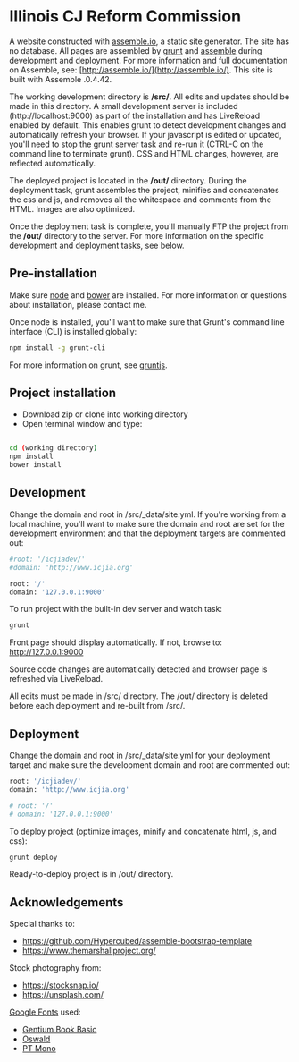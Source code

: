 Illinois CJ Reform Commission
=============================

A website constructed with [assemble.io](http://assemble.io/), a static site generator. The site has no database. All pages are assembled by [grunt](http://gruntjs.com/)  and [assemble](http://assemble.io/) during development and deployment. For more information and full documentation on Assemble, see: [http://assemble.io/](http://assemble.io/). This site is built with Assemble .0.4.42.


The working development directory is **/src/**. All edits and updates should be made in this directory. A small development server is included (http://localhost:9000) as part of the installation and has LiveReload enabled by default. This enables grunt to detect development changes and automatically refresh your browser. If your javascript is edited or updated, you'll need to stop the grunt server task and re-run it (CTRL-C on the command line to terminate grunt). CSS and HTML changes, however, are reflected automatically.

The deployed project is located in the **/out/** directory. During the deployment task, grunt assembles the project, minifies and concatenates the css and js, and removes all the whitespace and comments from the HTML. Images are also optimized.

Once the deployment task is complete, you'll manually FTP the project from the **/out/** directory to the server. For more information on the specific development and deployment tasks, see below.




## Pre-installation

Make sure [node](http://www.nodejs.org) and [bower](http://bower.io/) are installed. For more information or questions about installation, please contact me.

Once node is installed, you'll want to make sure that Grunt's command line interface (CLI) is installed globally:

```bash
npm install -g grunt-cli
```

For more information on grunt, see [gruntjs](http://gruntjs.com/).

## Project installation

- Download zip or clone into working directory
- Open terminal window and type:

```bash

cd (working directory)
npm install
bower install

```

## Development

Change the domain and root in /src/_data/site.yml. If you're working from a local machine, you'll want to make sure the domain and root are set for the development environment and that the deployment targets are commented out:

```bash
#root: '/icjiadev/'
#domain: 'http://www.icjia.org'

root: '/'
domain: '127.0.0.1:9000'
```

To run project with the built-in dev server and watch task:
```bash
grunt
```

Front page should display automatically. If not, browse to: http://127.0.0.1:9000

Source code changes are automatically detected and browser page is refreshed via LiveReload.

All edits must be made in /src/ directory. The /out/ directory is deleted before each deployment and re-built from /src/.




## Deployment

Change the domain and root in /src/_data/site.yml for your deployment target and make sure the development domain and root are commented out:

```bash
root: '/icjiadev/'
domain: 'http://www.icjia.org'

# root: '/'
# domain: '127.0.0.1:9000'
```

To deploy project (optimize images, minify and concatenate html, js, and css):
```bash
grunt deploy
```

Ready-to-deploy project is in /out/ directory.

## Acknowledgements


Special thanks to:
- https://github.com/Hypercubed/assemble-bootstrap-template
- https://www.themarshallproject.org/

Stock photography from:
- https://stocksnap.io/
- https://unsplash.com/

[Google Fonts](http://fonts.google.com) used:
- [Gentium Book Basic](http://www.google.com/fonts/specimen/Gentium+Book+Basic)
- [Oswald](https://www.google.com/fonts/specimen/Oswald)
- [PT Mono](http://www.google.com/fonts/specimen/PT+Mono)
